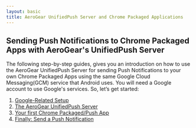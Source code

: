 ```yaml
---
layout: basic
title: AeroGear UnifiedPush Server and Chrome Packaged Applications
---
```


## Sending Push Notifications to Chrome Packaged Apps with AeroGear's UnifiedPush Server

The following step-by-step guides, gives you an introduction on how to use the AeroGear UnifiedPush Server for sending Push Notifications to your own Chrome Packaged Apps using the same Google Cloud Messaging(GCM) service that Android uses. You will need a Google account to use Google's services. So, let’s get started:

1. [Google-Related Setup](google-setup)
3. [The AeroGear UnifiedPush Server](register-device)
3. [Your first Chrome Packaged/Push App](chrome-app)
4. [Finally: Send a Push Notification](push-notification)
